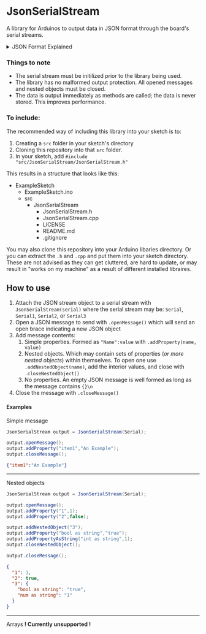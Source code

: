 # JsonSerialStream
A library for Arduinos to output data in JSON format through the board's serial streams.

<details>

<summary> JSON Format Explained </summary>

**J**ava**S**cript **O**bject **N**otation is standardize format of conveying large amounts of data and objects as serialized bytes. There exist libraries in almost any langauge toconvert JSON data back into an object. This essentially makes an easy way to send data as string bytes between devices, while maintaining a human readable format.  
Note that JSON data is sent without whitespace, but it is often added for readability.

#### Examples:
Simple message
```JSON  
{"item1":"An Example"}
```

---
Nested objects
```JSON
{
  "1": 1,
  "2": true,
  "3": {
    "bool as string": "true",
    "num as string": "1"
  }
}
```
  
---
Arrays
```JSON
{
  "Streams": [
    {"1": {"Data": "ipsom lorem"} },
    {"2": {}}
  ]
}
```
</details>

### Things to note
* The serial stream must be initilized prior to the library being used.
* The library has no malformed output protection. All opened messages and nested objects must be closed.
* The data is output immediately as methods are called; the data is never stored. This improves performance.

### To include:
The recommended way of including this library into your sketch is to:
1) Creating a `src` folder in your sketch's directory
2) Cloning this repository into that `src` folder. 
3) In your sketch, add `#include "src/JsonSerialStream/JsonSerialStream.h"`

This results in a structure that looks like this:
+ ExampleSketch
  + ExampleSketch.ino
  + src
    + JsonSerialStream
      + JsonSerialStream.h
      + JsonSerialStream.cpp
      + LICENSE
      + README.md
      + .gitignore

You may also clone this repository into your Arduino libaries directory. Or you can extract the `.h` and `.cpp` and put them into your sketch directory.
These are not advised as they can get cluttered, are hard to update, or may result in "works on my machine" as a result of different installed libraires.

## How to use
1) Attach the JSON stream object to a serial stream with `JsonSerialStream(serial)` where the serial stream may be: `Serial`, `Serial1`, `Serial2`, or `Serial3`
2) Open a JSON message to send with `.openMessage()` which will send an open brace indicating a new JSON object
3) Add message contents:
   1) Simple properties. Formed as `"Name":value` with `.addProperty(name, value)`
   2) Nested objects. Which may contain sets of properties (_or more nested objects_) within themselves. To open one use `.addNestedObject(name)`, add the interior values, and close with `.closeNestedObject()`
   3) No properties. An empty JSON message is well formed as long as the message contains `{}\n` 
4) Close the message with `.closeMessage()`

#### Examples

Simple message
```c#
JsonSerialStream output = JsonSerialStream(Serial);

output.openMessage();
output.addProperty("item1","An Example");
output.closeMessage();
```
```JSON  
{"item1":"An Example"}
```

---
Nested objects
```c#
JsonSerialStream output = JsonSerialStream(Serial);

output.openMessage();
output.addProperty("1",1);
output.addProperty("2",false);

output.addNestedObject("3");
output.addProperty("bool as string","true");
output.addPropertyAsString("int as string",1);
output.closeNestedObject();

output.closeMessage();
```
```JSON
{
  "1": 1,
  "2": true,
  "3": {
    "bool as string": "true",
    "num as string": "1"
  }
}
```

---
Arrays
**! Currently unsupported !**